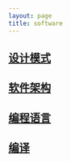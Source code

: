 ```yaml
---
layout: page
title: software
---
```


## [设计模式](pages/software/page/design_pattern)

## [软件架构](pages/software/page/architecture)

## [编程语言](pages/software/page/language)

## [编译](pages/software/page/compile)
